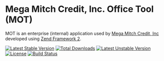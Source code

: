 Mega Mitch Credit, Inc. Office Tool (MOT)
==============

MOT is an enterprise (internal) application used by [Mega Mitch Credit, Inc](http://www.megamitch.com) developed using [Zend Framework 2](http://framework.zend.com/).

[![Latest Stable Version](https://poser.pugx.org/codingmatters/megamitch-mot/v/stable.svg)](https://packagist.org/packages/codingmatters/megamitch-mot) [![Total Downloads](https://poser.pugx.org/codingmatters/megamitch-mot/downloads.svg)](https://packagist.org/packages/codingmatters/megamitch-mot) [![Latest Unstable Version](https://poser.pugx.org/codingmatters/megamitch-mot/v/unstable.svg)](https://packagist.org/packages/codingmatters/megamitch-mot) [![License](https://poser.pugx.org/codingmatters/megamitch-mot/license.svg)](https://packagist.org/packages/codingmatters/megamitch-mot) [![Build Status](https://travis-ci.org/CodingMatters/MegaOfficeTool.svg)](https://travis-ci.org/CodingMatters/MegaOfficeTool)


